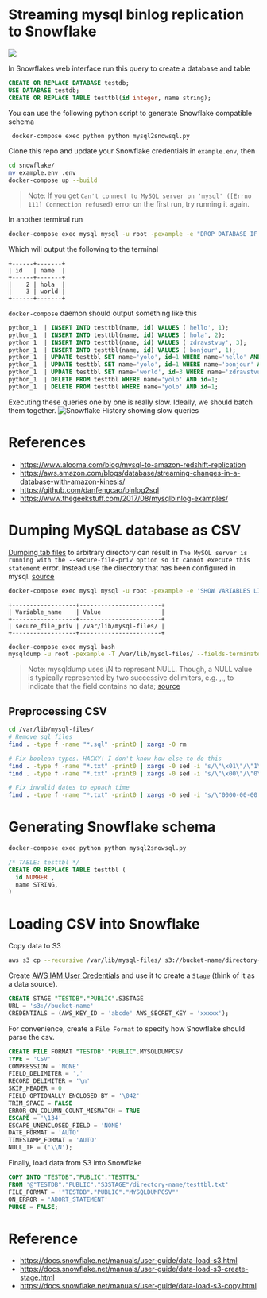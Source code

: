 # Streaming mysql binlog replication to Snowflake
[![](https://images.microbadger.com/badges/image/servicerocket/mysql2snowflake.svg)](https://hub.docker.com/r/servicerocket/mysql2snowflake/)

In Snowflakes web interface run this query to create a database and table
```sql
CREATE OR REPLACE DATABASE testdb;
USE DATABASE testdb;
CREATE OR REPLACE TABLE testtbl(id integer, name string);
```

You can use the following python script to generate Snowflake compatible schema
```bash
 docker-compose exec python python mysql2snowsql.py
```

Clone this repo and update your Snowflake credentials in `example.env`, then
```bash
cd snowflake/
mv example.env .env
docker-compose up --build
```

> Note: If you get `Can't connect to MySQL server on 'mysql' ([Errno 111] Connection refused)` error on the first run, try running it again.

In another terminal run
```bash
docker-compose exec mysql mysql -u root -pexample -e "DROP DATABASE IF EXISTS testdb; CREATE DATABASE testdb; USE testdb; CREATE TABLE testtbl (id int, name varchar(255)); INSERT INTO testtbl VALUES (1, 'hello'), (2, 'hola'), (3, 'zdravstvuy'), (1, 'bonjour'); UPDATE testtbl SET name = 'yolo' WHERE id = 1; UPDATE testtbl SET name = 'world' WHERE id = 3; DELETE FROM testtbl WHERE id = 1; SELECT * FROM testtbl;"
```

Which will output the following to the terminal
```
+------+-------+
| id   | name  |
+------+-------+
|    2 | hola  |
|    3 | world |
+------+-------+
```

`docker-compose` daemon should output something like this
```sql
python_1  | INSERT INTO testtbl(name, id) VALUES ('hello', 1);
python_1  | INSERT INTO testtbl(name, id) VALUES ('hola', 2);
python_1  | INSERT INTO testtbl(name, id) VALUES ('zdravstvuy', 3);
python_1  | INSERT INTO testtbl(name, id) VALUES ('bonjour', 1);
python_1  | UPDATE testtbl SET name='yolo', id=1 WHERE name='hello' AND id=1;
python_1  | UPDATE testtbl SET name='yolo', id=1 WHERE name='bonjour' AND id=1;
python_1  | UPDATE testtbl SET name='world', id=3 WHERE name='zdravstvuy' AND id=3;
python_1  | DELETE FROM testtbl WHERE name='yolo' AND id=1;
python_1  | DELETE FROM testtbl WHERE name='yolo' AND id=1;
```
Executing these queries one by one is really slow. Ideally, we should batch them together.
![Snowflake History showing slow queries](https://i.imgur.com/iVXQ3Nx.png)

# References
- https://www.alooma.com/blog/mysql-to-amazon-redshift-replication
- https://aws.amazon.com/blogs/database/streaming-changes-in-a-database-with-amazon-kinesis/
- https://github.com/danfengcao/binlog2sql
- https://www.thegeekstuff.com/2017/08/mysqlbinlog-examples/



# Dumping MySQL database as CSV
[Dumping tab files](https://dev.mysql.com/doc/refman/8.0/en/mysqldump-delimited-text.html) to arbitrary directory can result in `The MySQL server is running with the --secure-file-priv option so it cannot execute this statement` error. Instead use the directory that has been configured in mysql. [source](https://stackoverflow.com/questions/32737478/how-should-i-tackle-secure-file-priv-in-mysql)
```bash
docker-compose exec mysql mysql -u root -pexample -e 'SHOW VARIABLES LIKE "secure_file_priv";'
```
```
+------------------+-----------------------+
| Variable_name    | Value                 |
+------------------+-----------------------+
| secure_file_priv | /var/lib/mysql-files/ |
+------------------+-----------------------+
```

```bash
docker-compose exec mysql bash
mysqldump -u root -pexample -T /var/lib/mysql-files/ --fields-terminated-by ',' --fields-enclosed-by '"' --fields-escaped-by '\' --no-create-info testdb
```

> Note: mysqldump uses \N to represent NULL. Though, a NULL value is typically represented by two successive delimiters, e.g. ,,, to indicate that the field contains no data; [source](https://docs.snowflake.net/manuals/user-guide/data-unload-considerations.html#empty-strings-and-null-values)

## Preprocessing CSV

```bash
cd /var/lib/mysql-files/
# Remove sql files
find . -type f -name "*.sql" -print0 | xargs -0 rm

# Fix boolean types. HACKY! I don't know how else to do this
find . -type f -name "*.txt" -print0 | xargs -0 sed -i 's/\"\x01\"/\"1\"/g'
find . -type f -name "*.txt" -print0 | xargs -0 sed -i 's/\"\x00\"/\"0\"/g'

# Fix invalid dates to epoach time
find . -type f -name "*.txt" -print0 | xargs -0 sed -i 's/\"0000-00-00 00:00:00\"/\"1970-01-01 00:00:00\"/g'
```

# Generating Snowflake schema

```bash
docker-compose exec python python mysql2snowsql.py
```

```sql
/* TABLE: testtbl */
CREATE OR REPLACE TABLE testtbl (
  id NUMBER ,
  name STRING,
)
```

# Loading CSV into Snowflake

Copy data to S3
```bash
aws s3 cp --recursive /var/lib/mysql-files/ s3://bucket-name/directory-name
```

Create [AWS IAM User Credentials](https://docs.snowflake.net/manuals/user-guide/data-load-s3-config.html#option-1-configuring-aws-iam-user-credentials) and use it to create a `Stage` (think of it as a data source).


```sql
CREATE STAGE "TESTDB"."PUBLIC".S3STAGE 
URL = 's3://bucket-name' 
CREDENTIALS = (AWS_KEY_ID = 'abcde' AWS_SECRET_KEY = 'xxxxx');
```

For convenience, create a `File Format` to specify how Snowflake should parse the csv.
```sql
CREATE FILE FORMAT "TESTDB"."PUBLIC".MYSQLDUMPCSV 
TYPE = 'CSV' 
COMPRESSION = 'NONE' 
FIELD_DELIMITER = ',' 
RECORD_DELIMITER = '\n' 
SKIP_HEADER = 0 
FIELD_OPTIONALLY_ENCLOSED_BY = '\042' 
TRIM_SPACE = FALSE 
ERROR_ON_COLUMN_COUNT_MISMATCH = TRUE 
ESCAPE = '\134' 
ESCAPE_UNENCLOSED_FIELD = 'NONE' 
DATE_FORMAT = 'AUTO' 
TIMESTAMP_FORMAT = 'AUTO' 
NULL_IF = ('\\N');
```

Finally, load data from S3 into Snowflake

```sql
COPY INTO "TESTDB"."PUBLIC"."TESTTBL" 
FROM '@"TESTDB"."PUBLIC"."S3STAGE"/directory-name/testtbl.txt' 
FILE_FORMAT = '"TESTDB"."PUBLIC"."MYSQLDUMPCSV"' 
ON_ERROR = 'ABORT_STATEMENT' 
PURGE = FALSE;
```

# Reference
- https://docs.snowflake.net/manuals/user-guide/data-load-s3.html
- https://docs.snowflake.net/manuals/user-guide/data-load-s3-create-stage.html
- https://docs.snowflake.net/manuals/user-guide/data-load-s3-copy.html
